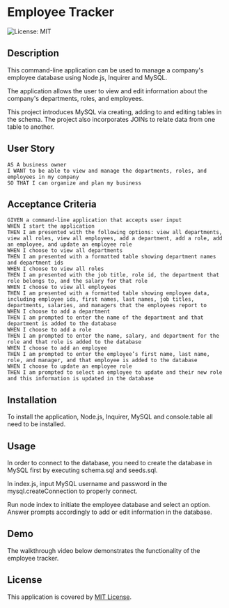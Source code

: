 # Employee Tracker

![License: MIT](https://img.shields.io/badge/License-MIT-yellow.svg)

## Description

This command-line application can be used to manage a company's employee database using Node.js, Inquirer and MySQL.

The application allows the user to view and edit information about the company's departments, roles, and employees. 

This project introduces MySQL via creating, adding to and editing tables in the schema. The project also incorporates JOINs to relate data from one table to another.

## User Story
```
AS A business owner  
I WANT to be able to view and manage the departments, roles, and employees in my company  
SO THAT I can organize and plan my business  
```

## Acceptance Criteria
```
GIVEN a command-line application that accepts user input  
WHEN I start the application  
THEN I am presented with the following options: view all departments, view all roles, view all employees, add a department, add a role, add an employee, and update an employee role  
WHEN I choose to view all departments  
THEN I am presented with a formatted table showing department names and department ids  
WHEN I choose to view all roles  
THEN I am presented with the job title, role id, the department that role belongs to, and the salary for that role  
WHEN I choose to view all employees  
THEN I am presented with a formatted table showing employee data, including employee ids, first names, last names, job titles, departments, salaries, and managers that the employees report to  
WHEN I choose to add a department  
THEN I am prompted to enter the name of the department and that department is added to the database  
WHEN I choose to add a role  
THEN I am prompted to enter the name, salary, and department for the role and that role is added to the database  
WHEN I choose to add an employee  
THEN I am prompted to enter the employee’s first name, last name, role, and manager, and that employee is added to the database  
WHEN I choose to update an employee role  
THEN I am prompted to select an employee to update and their new role and this information is updated in the database  
```

## Installation

To install the application, Node.js, Inquirer, MySQL and console.table all need to be installed.  

## Usage

In order to connect to the database, you need to create the database in MySQL first by executing schema.sql and seeds.sql.  

In index.js, input MySQL username and password in the mysql.createConnection to properly connect.  

Run node index to initiate the employee database and select an option. Answer prompts accordingly to add or edit information in the database. 

## Demo

The walkthrough video below demonstrates the functionality of the employee tracker.  


## License

This application is covered by [MIT License](https://choosealicense.com/licenses/mit/).
